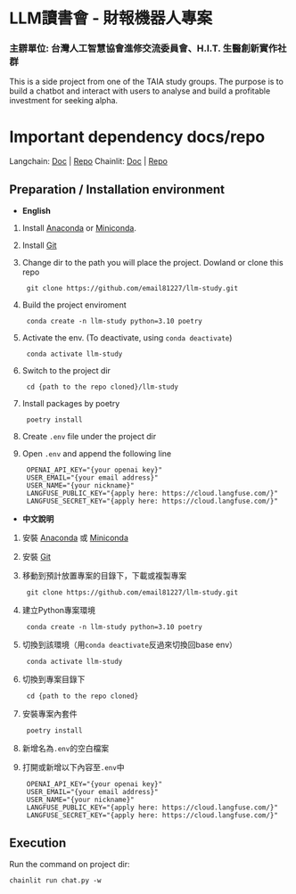 # LLM讀書會 - 財報機器人專案


### 主辧單位: 台灣人工智慧協會進修交流委員會、H.I.T. 生醫創新實作社群


This is a side project from one of the TAIA study groups. 
The purpose is to build a chatbot and interact with users to analyse and build a profitable investment for seeking alpha.

# Important dependency docs/repo
Langchain: [Doc](https://api.python.langchain.com/en/latest/langchain_api_reference.html#) | [Repo](https://github.com/langchain-ai/langchain)
Chainlit: [Doc](https://docs.chainlit.io/get-started/overview) | [Repo](https://github.com/Chainlit/chainlit)


Preparation / Installation environment
---
* **English**

1. Install [Anaconda](https://www.anaconda.com/download) or [Miniconda](https://docs.conda.io/projects/miniconda/en/latest/).
2. Install [Git](https://git-scm.com/downloads)
3. Change dir to the path you will place the project. Dowland or clone this repo

        git clone https://github.com/email81227/llm-study.git

4. Build the project enviroment

        conda create -n llm-study python=3.10 poetry
        
5. Activate the env. (To deactivate, using `conda deactivate`)

        conda activate llm-study 
        
6. Switch to the project dir

        cd {path to the repo cloned}/llm-study
        
7. Install packages by poetry

        poetry install
        
8. Create `.env` file under the project dir
9. Open `.env` and append the following line

        OPENAI_API_KEY="{your openai key}"
        USER_EMAIL="{your email address}"
        USER_NAME="{your nickname}"
        LANGFUSE_PUBLIC_KEY="{apply here: https://cloud.langfuse.com/}"
        LANGFUSE_SECRET_KEY="{apply here: https://cloud.langfuse.com/}"
        
* **中文說明**

1. 安裝 [Anaconda](https://www.anaconda.com/download) 或 [Miniconda](https://docs.conda.io/projects/miniconda/en/latest/)
2. 安裝 [Git](https://git-scm.com/downloads)
3. 移動到預計放置專案的目錄下，下載或複製專案

        git clone https://github.com/email81227/llm-study.git

4. 建立Python專案環境

        conda create -n llm-study python=3.10 poetry
        
5. 切換到該環境（用`conda deactivate`反過來切換回base env）

        conda activate llm-study 
        
6. 切換到專案目錄下
        
        cd {path to the repo cloned}
        
7. 安裝專案內套件

        poetry install 
        
8. 新增名為`.env`的空白檔案
9. 打開或新增以下內容至`.env`中


        OPENAI_API_KEY="{your openai key}"
        USER_EMAIL="{your email address}"
        USER_NAME="{your nickname}"
        LANGFUSE_PUBLIC_KEY="{apply here: https://cloud.langfuse.com/}"
        LANGFUSE_SECRET_KEY="{apply here: https://cloud.langfuse.com/}"


Execution
---

Run the command on project dir:

```
chainlit run chat.py -w
```

